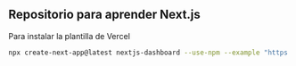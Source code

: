 ## Repositorio para aprender Next.js

Para instalar la plantilla de Vercel

```bash
npx create-next-app@latest nextjs-dashboard --use-npm --example "https://github.com/vercel/next-learn/tree/main/dashboard/starter-example"
```
